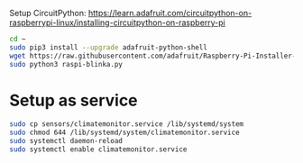 Setup CircuitPython: https://learn.adafruit.com/circuitpython-on-raspberrypi-linux/installing-circuitpython-on-raspberry-pi

```bash
cd ~
sudo pip3 install --upgrade adafruit-python-shell
wget https://raw.githubusercontent.com/adafruit/Raspberry-Pi-Installer-Scripts/master/raspi-blinka.py
sudo python3 raspi-blinka.py
```


# Setup as service
```bash
sudo cp sensors/climatemonitor.service /lib/systemd/system
sudo chmod 644 /lib/systemd/system/climatemonitor.service
sudo systemctl daemon-reload
sudo systemctl enable climatemonitor.service
```